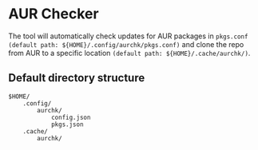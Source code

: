 # AUR Checker

The tool will automatically check updates for AUR packages in `pkgs.conf (default path: ${HOME}/.config/aurchk/pkgs.conf)` and clone the repo from AUR to a specific location `(default path: ${HOME}/.cache/aurchk/)`.

## Default directory structure

    $HOME/
        .config/
            aurchk/
                config.json
                pkgs.json
        .cache/
            aurchk/
